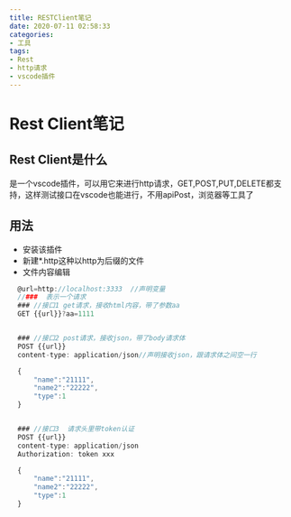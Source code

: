 ```yaml
---
title: RESTClient笔记
date: 2020-07-11 02:58:33
categories: 
- 工具
tags:
- Rest
- http请求
- vscode插件
---
```

# Rest Client笔记
## Rest Client是什么
  是一个vscode插件，可以用它来进行http请求，GET,POST,PUT,DELETE都支持，这样测试接口在vscode也能进行，不用apiPost，浏览器等工具了
## 用法
   + 安装该插件
   + 新建*.http这种以http为后缀的文件
   + 文件内容编辑
  ```js
    @url=http://localhost:3333  //声明变量
    //###  表示一个请求
    ### //接口1 get请求，接收html内容，带了参数aa
    GET {{url}}?aa=1111


    ### //接口2 post请求，接收json，带了body请求体
    POST {{url}}
    content-type: application/json//声明接收json，跟请求体之间空一行

    {
        "name":"21111",
        "name2":"22222",
        "type":1
    }


    ### //接口3  请求头里带token认证
    POST {{url}}
    content-type: application/json
    Authorization: token xxx

    {
        "name":"21111",
        "name2":"22222",
        "type":1
    }
  ```
